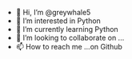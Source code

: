 - 👋 Hi, I’m @greywhale5
- 👀 I’m interested in Python
- 🌱 I’m currently learning Python
- 💞️ I’m looking to collaborate on ...
- 📫 How to reach me ...on Github

<!---
greywhale5/greywhale5 is a ✨ special ✨ repository because its `README.md` (this file) appears on your GitHub profile.
You can click the Preview link to take a look at your changes.
--->
